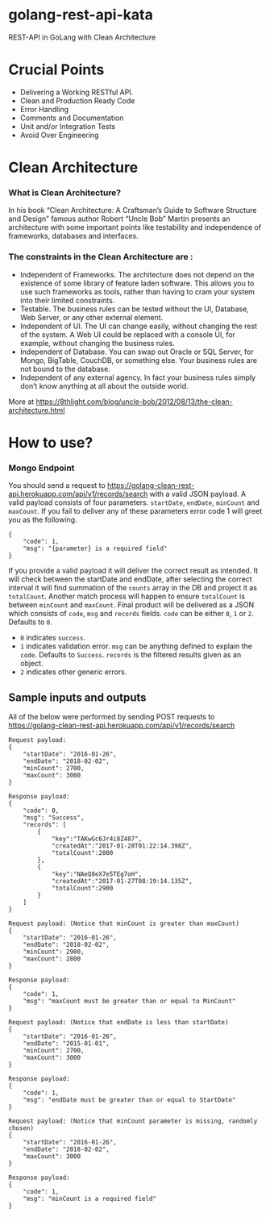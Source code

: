 # golang-rest-api-kata
REST-API in GoLang with Clean Architecture

# Crucial Points

- Delivering a Working RESTful API.
- Clean and Production Ready Code
- Error Handling
- Comments and Documentation
- Unit and/or Integration Tests
- Avoid Over Engineering

# Clean Architecture

### What is Clean Architecture?
In his book “Clean Architecture: A Craftsman’s Guide to Software Structure and Design” famous author Robert “Uncle Bob” Martin presents an architecture with some important points like testability and independence of frameworks, databases and interfaces.

### The constraints in the Clean Architecture are :

- Independent of Frameworks. The architecture does not depend on the existence of some library of feature laden software. This allows you to use such frameworks as tools, rather than having to cram your system into their limited constraints.
- Testable. The business rules can be tested without the UI, Database, Web Server, or any other external element.
- Independent of UI. The UI can change easily, without changing the rest of the system. A Web UI could be replaced with a console UI, for example, without changing the business rules.
- Independent of Database. You can swap out Oracle or SQL Server, for Mongo, BigTable, CouchDB, or something else. Your business rules are not bound to the database.
- Independent of any external agency. In fact your business rules simply don’t know anything at all about the outside world.

More at https://8thlight.com/blog/uncle-bob/2012/08/13/the-clean-architecture.html

# How to use?
### Mongo Endpoint
You should send a request to https://golang-clean-rest-api.herokuapp.com/api/v1/records/search with a valid JSON payload.
A valid payload consists of four parameters. `startDate`, `endDate`, `minCount` and `maxCount`.
If you fail to deliver any of these parameters error code 1 will greet you as the following.

```
{
    "code": 1,
    "msg": "{parameter} is a required field"
}
```

If you provide a valid payload it will deliver the correct result as intended.
It will check between the startDate and endDate, after selecting the correct interval it will find summation of the `counts` array in the DB and project it as `totalCount`.
Another match process will happen to ensure `totalCount` is between `minCount` and `maxCount`.
Final product will be delivered as a JSON which consists of `code`, `msg` and `records` fields.
`code` can be either `0`, `1` or `2`. Defaults to `0`.
* `0` indicates `success`.
* `1` indicates validation error.
  `msg` can be anything defined to explain the `code`. Defaults to `Success`.
  `records` is the filtered results given as an object.
* `2` indicates other generic errors.

## Sample inputs and outputs
All of the below were performed by sending POST requests to https://golang-clean-rest-api.herokuapp.com/api/v1/records/search
```
Request payload:
{
    "startDate": "2016-01-26",
    "endDate": "2018-02-02",
    "minCount": 2700,
    "maxCount": 3000
}
```

```
Response payload:
{
    "code": 0,
    "msg": "Success",
    "records": [
        {
            "key":"TAKwGc6Jr4i8Z487",
            "createdAt":"2017-01-28T01:22:14.398Z",
            "totalCount":2800
        },
        {
            "key":"NAeQ8eX7e5TEg7oH",
            "createdAt":"2017-01-27T08:19:14.135Z",
            "totalCount":2900
        }
    ]
}
```

```
Request payload: (Notice that minCount is greater than maxCount)
{
    "startDate": "2016-01-26",
    "endDate": "2018-02-02",
    "minCount": 2900,
    "maxCount": 2800
}
```

```
Response payload:
{
    "code": 1,
    "msg": "maxCount must be greater than or equal to MinCount"
}
```

```
Request payload: (Notice that endDate is less than startDate)
{
    "startDate": "2016-01-26",
    "endDate": "2015-01-01",
    "minCount": 2700,
    "maxCount": 3000
}
```

```
Response payload:
{
    "code": 1,
    "msg": "endDate must be greater than or equal to StartDate"
}
```

```
Request payload: (Notice that minCount parameter is missing, randomly chosen)
{
    "startDate": "2016-01-26",
    "endDate": "2018-02-02",
    "maxCount": 3000
}
```

```
Response payload:
{
    "code": 1,
    "msg": "minCount is a required field"
}
```
